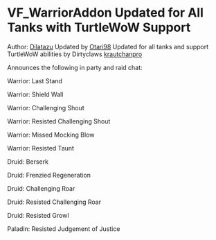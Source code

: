 # VF_WarriorAddon Updated for All Tanks with TurtleWoW Support

Author: [Dilatazu](https://github.com/Dilatazu) Updated by [Otari98](https://github.com/Otari98) Updated for all tanks and support TurtleWoW abilities by Dirtyclaws [krautchanpro](https://github.com/krautchanpro)

Announces the following in party and raid chat:

Warrior: Last Stand

Warrior: Shield Wall

Warrior: Challenging Shout

Warrior: Resisted Challenging Shout

Warrior: Missed Mocking Blow

Warrior: Resisted Taunt

Druid: Berserk

Druid: Frenzied Regeneration

Druid: Challenging Roar

Druid: Resisted Challenging Roar

Druid: Resisted Growl

Paladin: Resisted Judgement of Justice
